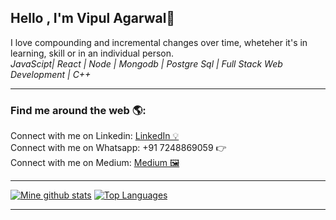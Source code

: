 ## Hello , I'm  Vipul Agarwal👋
I love compounding and incremental changes over time, wheteher it's in learning, skill or in an individual person.<br> 
*JavaScipt| React | Node | Mongodb | Postgre Sql | Full Stack Web Development | C++*

<hr>

<h3> Find me around the web 🌎:</h3>
  Connect with me on Linkedin: <a href="https://www.linkedin.com/in/vipul-agarwal-743341219/" target="_blank">LinkedIn 💡</a><br>
  Connect with me on Whatsapp: +91 7248869059 👉<br>
  Connect with me on Medium: <a href ="https://medium.com/@VA9757" target="_blank">Medium 🖼</a><br>
<hr>

[![Mine github stats](https://github-readme-stats.vercel.app/api?username=Vipulagarwal-2000&show_icons=true&theme=graywhite)](https://github.com/Vipulagarwal-2000/github-readme-stats)
[![Top Languages](https://github-readme-stats.vercel.app/api/top-langs/?username=Vipulagarwal-2000&layout=compact&theme=vue)](https://github.com/Vipulagarwal-2000/github-readme-stats)
 <hr>
